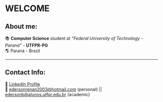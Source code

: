 # WELCOME

## About me:
  📚 **Computer Science** student at _"Federal University of Technology - Paraná"_ - **UTFPR-PG** <br>
  🌎 Paraná - Brazil <br>
  <hr>
  
## Contact Info:
  🔗 [LinkedIn Profile](https://www.linkedin.com/in/%C3%A9derson-bomfim-3814a3195/) <br>
  📧 edersonrenan2003@hotmail.com (personal) || edersonb@alunos.utfpr.edu.br (academic)

<!--
**edersonRB/edersonRB** is a ✨ _special_ ✨ repository because its `README.md` (this file) appears on your GitHub profile.

Here are some ideas to get you started:

- 🔭 I’m currently working on ...
- 🌱 I’m currently learning ...
- 👯 I’m looking to collaborate on ...
- 🤔 I’m looking for help with ...
- 💬 Ask me about ...
- 📫 How to reach me: ...
- 😄 Pronouns: ...
- ⚡ Fun fact: ...
-->
